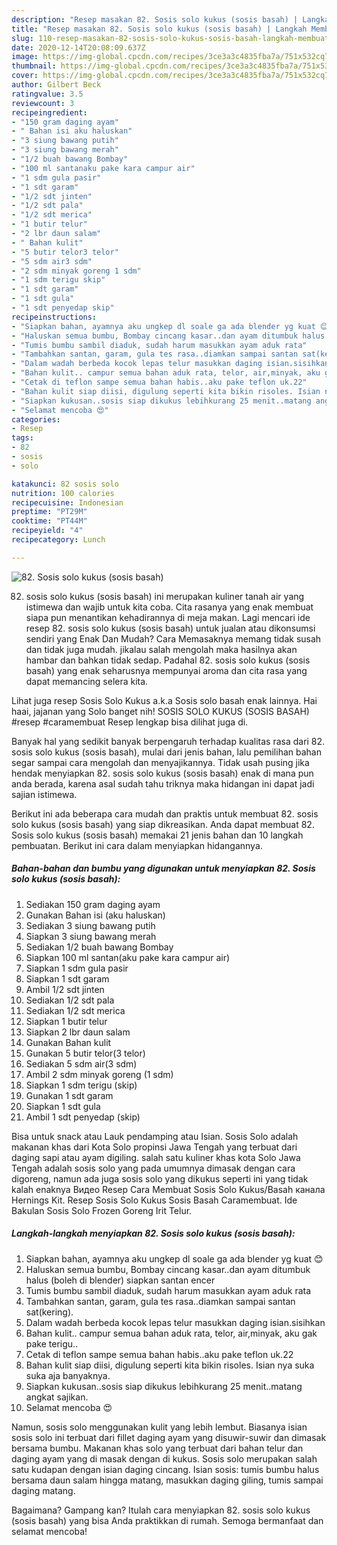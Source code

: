 ```yaml
---
description: "Resep masakan 82. Sosis solo kukus (sosis basah) | Langkah Membuat 82. Sosis solo kukus (sosis basah) Yang Bikin Ngiler"
title: "Resep masakan 82. Sosis solo kukus (sosis basah) | Langkah Membuat 82. Sosis solo kukus (sosis basah) Yang Bikin Ngiler"
slug: 110-resep-masakan-82-sosis-solo-kukus-sosis-basah-langkah-membuat-82-sosis-solo-kukus-sosis-basah-yang-bikin-ngiler
date: 2020-12-14T20:08:09.637Z
image: https://img-global.cpcdn.com/recipes/3ce3a3c4835fba7a/751x532cq70/82-sosis-solo-kukus-sosis-basah-foto-resep-utama.jpg
thumbnail: https://img-global.cpcdn.com/recipes/3ce3a3c4835fba7a/751x532cq70/82-sosis-solo-kukus-sosis-basah-foto-resep-utama.jpg
cover: https://img-global.cpcdn.com/recipes/3ce3a3c4835fba7a/751x532cq70/82-sosis-solo-kukus-sosis-basah-foto-resep-utama.jpg
author: Gilbert Beck
ratingvalue: 3.5
reviewcount: 3
recipeingredient:
- "150 gram daging ayam"
- " Bahan isi aku haluskan"
- "3 siung bawang putih"
- "3 siung bawang merah"
- "1/2 buah bawang Bombay"
- "100 ml santanaku pake kara campur air"
- "1 sdm gula pasir"
- "1 sdt garam"
- "1/2 sdt jinten"
- "1/2 sdt pala"
- "1/2 sdt merica"
- "1 butir telur"
- "2 lbr daun salam"
- " Bahan kulit"
- "5 butir telor3 telor"
- "5 sdm air3 sdm"
- "2 sdm minyak goreng 1 sdm"
- "1 sdm terigu skip"
- "1 sdt garam"
- "1 sdt gula"
- "1 sdt penyedap skip"
recipeinstructions:
- "Siapkan bahan, ayamnya aku ungkep dl soale ga ada blender yg kuat 😊"
- "Haluskan semua bumbu, Bombay cincang kasar..dan ayam ditumbuk halus (boleh di blender) siapkan santan encer"
- "Tumis bumbu sambil diaduk, sudah harum masukkan ayam aduk rata"
- "Tambahkan santan, garam, gula tes rasa..diamkan sampai santan sat(kering)."
- "Dalam wadah berbeda kocok lepas telur masukkan daging isian.sisihkan"
- "Bahan kulit.. campur semua bahan aduk rata, telor, air,minyak, aku gak pake terigu.."
- "Cetak di teflon sampe semua bahan habis..aku pake teflon uk.22"
- "Bahan kulit siap diisi, digulung seperti kita bikin risoles. Isian nya suka suka aja banyaknya."
- "Siapkan kukusan..sosis siap dikukus lebihkurang 25 menit..matang angkat sajikan."
- "Selamat mencoba 😍"
categories:
- Resep
tags:
- 82
- sosis
- solo

katakunci: 82 sosis solo 
nutrition: 100 calories
recipecuisine: Indonesian
preptime: "PT29M"
cooktime: "PT44M"
recipeyield: "4"
recipecategory: Lunch

---
```



![82. Sosis solo kukus (sosis basah)](https://img-global.cpcdn.com/recipes/3ce3a3c4835fba7a/751x532cq70/82-sosis-solo-kukus-sosis-basah-foto-resep-utama.jpg)


82. sosis solo kukus (sosis basah) ini merupakan kuliner tanah air yang istimewa dan wajib untuk kita coba. Cita rasanya yang enak membuat siapa pun menantikan kehadirannya di meja makan.
Lagi mencari ide resep 82. sosis solo kukus (sosis basah) untuk jualan atau dikonsumsi sendiri yang Enak Dan Mudah? Cara Memasaknya memang tidak susah dan tidak juga mudah. jikalau salah mengolah maka hasilnya akan hambar dan bahkan tidak sedap. Padahal 82. sosis solo kukus (sosis basah) yang enak seharusnya mempunyai aroma dan cita rasa yang dapat memancing selera kita.

Lihat juga resep Sosis Solo Kukus a.k.a Sosis solo basah enak lainnya. Hai haai, jajanan yang Solo banget nih! SOSIS SOLO KUKUS (SOSIS BASAH) #resep #caramembuat Resep lengkap bisa dilihat juga di.

Banyak hal yang sedikit banyak berpengaruh terhadap kualitas rasa dari 82. sosis solo kukus (sosis basah), mulai dari jenis bahan, lalu pemilihan bahan segar sampai cara mengolah dan menyajikannya. Tidak usah pusing jika hendak menyiapkan 82. sosis solo kukus (sosis basah) enak di mana pun anda berada, karena asal sudah tahu triknya maka hidangan ini dapat jadi sajian istimewa.


Berikut ini ada beberapa cara mudah dan praktis untuk membuat 82. sosis solo kukus (sosis basah) yang siap dikreasikan. Anda dapat membuat 82. Sosis solo kukus (sosis basah) memakai 21 jenis bahan dan 10 langkah pembuatan. Berikut ini cara dalam menyiapkan hidangannya.

<!--inarticleads1-->

##### Bahan-bahan dan bumbu yang digunakan untuk menyiapkan 82. Sosis solo kukus (sosis basah):

1. Sediakan 150 gram daging ayam
1. Gunakan  Bahan isi (aku haluskan)
1. Sediakan 3 siung bawang putih
1. Siapkan 3 siung bawang merah
1. Sediakan 1/2 buah bawang Bombay
1. Siapkan 100 ml santan(aku pake kara campur air)
1. Siapkan 1 sdm gula pasir
1. Siapkan 1 sdt garam
1. Ambil 1/2 sdt jinten
1. Sediakan 1/2 sdt pala
1. Sediakan 1/2 sdt merica
1. Siapkan 1 butir telur
1. Siapkan 2 lbr daun salam
1. Gunakan  Bahan kulit
1. Gunakan 5 butir telor(3 telor)
1. Sediakan 5 sdm air(3 sdm)
1. Ambil 2 sdm minyak goreng (1 sdm)
1. Siapkan 1 sdm terigu (skip)
1. Gunakan 1 sdt garam
1. Siapkan 1 sdt gula
1. Ambil 1 sdt penyedap (skip)


Bisa untuk snack atau Lauk pendamping atau Isian. Sosis Solo adalah makanan khas dari Kota Solo propinsi Jawa Tengah yang terbuat dari daging sapi atau ayam digiling. salah satu kuliner khas kota Solo Jawa Tengah adalah sosis solo yang pada umumnya dimasak dengan cara digoreng, namun ada juga sosis solo yang dikukus seperti ini yang tidak kalah enaknya Видео Resep Cara Membuat Sosis Solo Kukus/Basah канала Hernings Kit. Resep Sosis Solo Kukus Sosis Basah Caramembuat. Ide Bakulan Sosis Solo Frozen Goreng Irit Telur. 

<!--inarticleads2-->

##### Langkah-langkah menyiapkan 82. Sosis solo kukus (sosis basah):

1. Siapkan bahan, ayamnya aku ungkep dl soale ga ada blender yg kuat 😊
1. Haluskan semua bumbu, Bombay cincang kasar..dan ayam ditumbuk halus (boleh di blender) siapkan santan encer
1. Tumis bumbu sambil diaduk, sudah harum masukkan ayam aduk rata
1. Tambahkan santan, garam, gula tes rasa..diamkan sampai santan sat(kering).
1. Dalam wadah berbeda kocok lepas telur masukkan daging isian.sisihkan
1. Bahan kulit.. campur semua bahan aduk rata, telor, air,minyak, aku gak pake terigu..
1. Cetak di teflon sampe semua bahan habis..aku pake teflon uk.22
1. Bahan kulit siap diisi, digulung seperti kita bikin risoles. Isian nya suka suka aja banyaknya.
1. Siapkan kukusan..sosis siap dikukus lebihkurang 25 menit..matang angkat sajikan.
1. Selamat mencoba 😍


Namun, sosis solo menggunakan kulit yang lebih lembut. Biasanya isian sosis solo ini terbuat dari fillet daging ayam yang disuwir-suwir dan dimasak bersama bumbu. Makanan khas solo yang terbuat dari bahan telur dan daging ayam yang di masak dengan di kukus. Sosis solo merupakan salah satu kudapan dengan isian daging cincang. Isian sosis: tumis bumbu halus bersama daun salam hingga matang, masukkan daging giling, tumis sampai daging matang. 

Bagaimana? Gampang kan? Itulah cara menyiapkan 82. sosis solo kukus (sosis basah) yang bisa Anda praktikkan di rumah. Semoga bermanfaat dan selamat mencoba!
